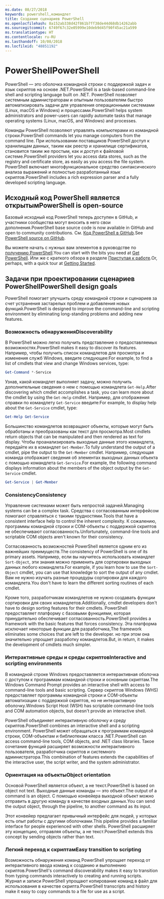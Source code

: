 ```yaml
---
ms.date: 08/27/2018
keywords: powershell,командлет
title: Создание сценариев PowerShell
ms.openlocfilehash: 8a152ab338d42f861b7ff38de44d68db14262abb
ms.sourcegitcommit: 6749f67c32e05999e10deb9d45f90f45ac21a599
ms.translationtype: HT
ms.contentlocale: ru-RU
ms.lasthandoff: 10/08/2018
ms.locfileid: "48851192"
---
```

# <a name="powershell"></a><span data-ttu-id="28a4f-103">PowerShell</span><span class="sxs-lookup"><span data-stu-id="28a4f-103">PowerShell</span></span>

<span data-ttu-id="28a4f-104">PowerShell — это оболочка командной строки с поддержкой задач и язык скриптов на основе .NET.</span><span class="sxs-lookup"><span data-stu-id="28a4f-104">PowerShell is a task-based command-line shell and scripting language built on .NET.</span></span>
<span data-ttu-id="28a4f-105">PowerShell позволяет системным администраторам и опытным пользователям быстро автоматизировать задачи для управления операционными системами (Linux, macOS и Windows) и процессами.</span><span class="sxs-lookup"><span data-stu-id="28a4f-105">PowerShell helps system administrators and power-users can rapidly automate tasks that manage operating systems (Linux, macOS, and Windows) and processes.</span></span>

<span data-ttu-id="28a4f-106">Команды PowerShell позволяют управлять компьютерами из командной строки.</span><span class="sxs-lookup"><span data-stu-id="28a4f-106">PowerShell commands let you manage computers from the command line.</span></span> <span data-ttu-id="28a4f-107">При использовании поставщиков PowerShell доступ к хранилищам данных, таким как реестр и хранилище сертификатов, становится таким же простым, как и доступ к файловой системе.</span><span class="sxs-lookup"><span data-stu-id="28a4f-107">PowerShell providers let you access data stores, such as the registry and certificate store, as easily as you access the file system.</span></span> <span data-ttu-id="28a4f-108">PowerShell включает многофункциональное средство синтаксического анализа выражений и полностью разработанный язык скриптов.</span><span class="sxs-lookup"><span data-stu-id="28a4f-108">PowerShell includes a rich expression parser and a fully developed scripting language.</span></span>

## <a name="powershell-is-open-source"></a><span data-ttu-id="28a4f-109">Исходный код PowerShell является открытым</span><span class="sxs-lookup"><span data-stu-id="28a4f-109">PowerShell is open-source</span></span>

<span data-ttu-id="28a4f-110">Базовый исходный код PowerShell теперь доступен в GitHub, и участники сообщества могут вносить в него свои дополнения.</span><span class="sxs-lookup"><span data-stu-id="28a4f-110">PowerShell base source code is now available in GitHub and open to community contributions.</span></span>
<span data-ttu-id="28a4f-111">См. [Код PowerShell в GitHub](https://github.com/powershell/powershell).</span><span class="sxs-lookup"><span data-stu-id="28a4f-111">See [PowerShell source on GitHub](https://github.com/powershell/powershell).</span></span>

<span data-ttu-id="28a4f-112">Вы можете начать с нужных вам элементов в руководстве по [получению PowerShell](https://github.com/PowerShell/PowerShell#get-powershell).</span><span class="sxs-lookup"><span data-stu-id="28a4f-112">You can start with the bits you need at [Get PowerShell](https://github.com/PowerShell/PowerShell#get-powershell).</span></span>
<span data-ttu-id="28a4f-113">Или же с краткого обзора в разделе [Приступая к работе](https://github.com/PowerShell/PowerShell/blob/master/docs/learning-powershell).</span><span class="sxs-lookup"><span data-stu-id="28a4f-113">Or, perhaps, with a quick tour at [Getting Started](https://github.com/PowerShell/PowerShell/blob/master/docs/learning-powershell).</span></span>

## <a name="powershell-design-goals"></a><span data-ttu-id="28a4f-114">Задачи при проектировании сценариев PowerShell</span><span class="sxs-lookup"><span data-stu-id="28a4f-114">PowerShell design goals</span></span>

<span data-ttu-id="28a4f-115">PowerShell помогает улучшить среду командной строки и сценариев за счет устранения застарелых проблем и добавления новых функций.</span><span class="sxs-lookup"><span data-stu-id="28a4f-115">PowerShell is designed to improve the command-line and scripting environment by eliminating long-standing problems and adding new features.</span></span>

### <a name="discoverability"></a><span data-ttu-id="28a4f-116">Возможность обнаружения</span><span class="sxs-lookup"><span data-stu-id="28a4f-116">Discoverability</span></span>

<span data-ttu-id="28a4f-117">В PowerShell можно легко получить представление о предоставляемых возможностях.</span><span class="sxs-lookup"><span data-stu-id="28a4f-117">PowerShell makes it easy to discover its features.</span></span> <span data-ttu-id="28a4f-118">Например, чтобы получить список командлетов для просмотра и изменения служб Windows, введите следующее:</span><span class="sxs-lookup"><span data-stu-id="28a4f-118">For example, to find a list of cmdlets that view and change Windows services, type:</span></span>

```powershell
Get-Command *-Service
```

<span data-ttu-id="28a4f-119">Узнав, какой командлет выполняет задачу, можно получить дополнительные сведения о нем с помощью командлета `Get-Help`.</span><span class="sxs-lookup"><span data-stu-id="28a4f-119">After discovering which cmdlet accomplishes a task, you can learn more about the cmdlet by using the `Get-Help` cmdlet.</span></span> <span data-ttu-id="28a4f-120">Например, для отображения справки по командлету `Get-Service` введите:</span><span class="sxs-lookup"><span data-stu-id="28a4f-120">For example, to display help about the `Get-Service` cmdlet, type:</span></span>

```powershell
Get-Help Get-Service
```

<span data-ttu-id="28a4f-121">Большинство командлетов возвращают объекты, которые могут быть обработаны и преобразованы как текст для просмотра.</span><span class="sxs-lookup"><span data-stu-id="28a4f-121">Most cmdlets return objects that can be manipulated and then rendered as text for display.</span></span> <span data-ttu-id="28a4f-122">Чтобы проанализировать выходные данные этого командлета, передайте их в командлет `Get-Member`.</span><span class="sxs-lookup"><span data-stu-id="28a4f-122">To fully understand the output of a cmdlet, pipe the output to the `Get-Member` cmdlet.</span></span> <span data-ttu-id="28a4f-123">Например, следующая команда отображает сведения об элементах выходных данных объекта с помощью командлета `Get-Service`.</span><span class="sxs-lookup"><span data-stu-id="28a4f-123">For example, the following command displays information about the members of the object output by the `Get-Service` cmdlet.</span></span>

```powershell
Get-Service | Get-Member
```

### <a name="consistency"></a><span data-ttu-id="28a4f-124">Consistency</span><span class="sxs-lookup"><span data-stu-id="28a4f-124">Consistency</span></span>

<span data-ttu-id="28a4f-125">Управление системами может быть непростой задачей.</span><span class="sxs-lookup"><span data-stu-id="28a4f-125">Managing systems can be a complex task.</span></span> <span data-ttu-id="28a4f-126">Средства с согласованным интерфейсом помогают справляться с такими трудностями.</span><span class="sxs-lookup"><span data-stu-id="28a4f-126">Tools that have a consistent interface help to control the inherent complexity.</span></span> <span data-ttu-id="28a4f-127">К сожалению, программы командной строки и COM-объекты с поддержкой скриптов не обеспечивают согласованность.</span><span class="sxs-lookup"><span data-stu-id="28a4f-127">Unfortunately, command-line tools and scriptable COM objects aren't known for their consistency.</span></span>

<span data-ttu-id="28a4f-128">Согласованность возможностей PowerShell является одним его из важнейших преимуществ.</span><span class="sxs-lookup"><span data-stu-id="28a4f-128">The consistency of PowerShell is one of its primary assets.</span></span> <span data-ttu-id="28a4f-129">Например, если вы научитесь использовать командлет `Sort-Object`, эти знания можно применить для сортировки выходных данных любого командлета.</span><span class="sxs-lookup"><span data-stu-id="28a4f-129">For example, if you learn how to use the `Sort-Object` cmdlet, you can use that knowledge to sort the output of any cmdlet.</span></span> <span data-ttu-id="28a4f-130">Вам не нужно изучать разные процедуры сортировки для каждого командлета.</span><span class="sxs-lookup"><span data-stu-id="28a4f-130">You don't have to learn the different sorting routines of each cmdlet.</span></span>

<span data-ttu-id="28a4f-131">Кроме того, разработчикам командлетов не нужно создавать функции сортировки для своих командлетов.</span><span class="sxs-lookup"><span data-stu-id="28a4f-131">Additionally, cmdlet developers don't have to design sorting features for their cmdlets.</span></span> <span data-ttu-id="28a4f-132">PowerShell предоставляет платформу с базовыми функциями, которая принудительно обеспечивает согласованность.</span><span class="sxs-lookup"><span data-stu-id="28a4f-132">PowerShell provides a framework with the basic features that forces consistency.</span></span> <span data-ttu-id="28a4f-133">Эта платформа исключает некоторые функции для разработчика,</span><span class="sxs-lookup"><span data-stu-id="28a4f-133">The framework eliminates some choices that are left to the developer.</span></span> <span data-ttu-id="28a4f-134">но при этом она значительно упрощает разработку командлетов.</span><span class="sxs-lookup"><span data-stu-id="28a4f-134">But, in return, it makes the development of cmdlets much simpler.</span></span>

### <a name="interactive-and-scripting-environments"></a><span data-ttu-id="28a4f-135">Интерактивные среды и среды скриптов</span><span class="sxs-lookup"><span data-stu-id="28a4f-135">Interactive and scripting environments</span></span>

<span data-ttu-id="28a4f-136">В командной строке Windows предоставляется интерактивная оболочка с доступом к программам командной строки и основным скриптам.</span><span class="sxs-lookup"><span data-stu-id="28a4f-136">The Windows Command Prompt provides an interactive shell with access to command-line tools and basic scripting.</span></span> <span data-ttu-id="28a4f-137">Сервер скриптов Windows (WHS) предоставляет программы командной строки и COM-объекты автоматизации с поддержкой скриптов, но не интерактивную оболочку.</span><span class="sxs-lookup"><span data-stu-id="28a4f-137">Windows Script Host (WSH) has scriptable command-line tools and COM automation objects, but doesn't provide an interactive shell.</span></span>

<span data-ttu-id="28a4f-138">PowerShell объединяет интерактивную оболочку и среду скриптов.</span><span class="sxs-lookup"><span data-stu-id="28a4f-138">PowerShell combines an interactive shell and a scripting environment.</span></span> <span data-ttu-id="28a4f-139">PowerShell может обращаться к программам командной строки, COM-объектам и библиотекам класса .NET.</span><span class="sxs-lookup"><span data-stu-id="28a4f-139">PowerShell can access command-line tools, COM objects, and .NET class libraries.</span></span> <span data-ttu-id="28a4f-140">Такое сочетание функций расширяет возможности интерактивного пользователя, разработчика скриптов и системного администратора.</span><span class="sxs-lookup"><span data-stu-id="28a4f-140">This combination of features extends the capabilities of the interactive user, the script writer, and the system administrator.</span></span>

### <a name="object-orientation"></a><span data-ttu-id="28a4f-141">Ориентация на объекты</span><span class="sxs-lookup"><span data-stu-id="28a4f-141">Object orientation</span></span>

<span data-ttu-id="28a4f-142">Основой PowerShell является объект, а не текст.</span><span class="sxs-lookup"><span data-stu-id="28a4f-142">PowerShell is based on object not text.</span></span> <span data-ttu-id="28a4f-143">Выходные данные команды — это объект.</span><span class="sxs-lookup"><span data-stu-id="28a4f-143">The output of a command is an object.</span></span> <span data-ttu-id="28a4f-144">С помощью конвейера выходной объект можно отправить в другую команду в качестве входных данных.</span><span class="sxs-lookup"><span data-stu-id="28a4f-144">You can send the output object, through the pipeline, to another command as its input.</span></span>

<span data-ttu-id="28a4f-145">Этот конвейер предлагает привычный интерфейс для людей, у которых есть опыт работы с другими оболочками.</span><span class="sxs-lookup"><span data-stu-id="28a4f-145">This pipeline provides a familiar interface for people experienced with other shells.</span></span> <span data-ttu-id="28a4f-146">PowerShell расширяет эту концепцию, отправляя объекты, а не текст.</span><span class="sxs-lookup"><span data-stu-id="28a4f-146">PowerShell extends this concept by sending objects rather than text.</span></span>

### <a name="easy-transition-to-scripting"></a><span data-ttu-id="28a4f-147">Легкий переход к скриптам</span><span class="sxs-lookup"><span data-stu-id="28a4f-147">Easy transition to scripting</span></span>

<span data-ttu-id="28a4f-148">Возможность обнаружения команд PowerShell упрощает переход от интерактивного ввода команд к созданию и выполнению скриптов.</span><span class="sxs-lookup"><span data-stu-id="28a4f-148">PowerShell's command discoverability makes it easy to transition from typing commands interactively to creating and running scripts.</span></span> <span data-ttu-id="28a4f-149">Журнал и записи PowerShell упрощают копирование команд в файл для использования в качестве скрипта.</span><span class="sxs-lookup"><span data-stu-id="28a4f-149">PowerShell transcripts and history make it easy to copy commands to a file for use as a script.</span></span>

